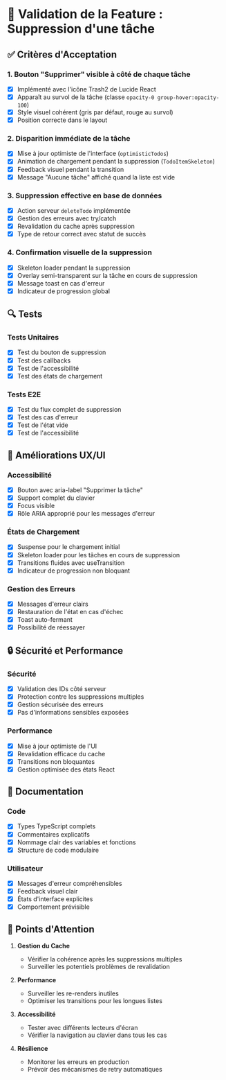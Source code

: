 # 🎯 Validation de la Feature : Suppression d'une tâche

## ✅ Critères d'Acceptation

### 1. Bouton "Supprimer" visible à côté de chaque tâche
- [x] Implémenté avec l'icône Trash2 de Lucide React
- [x] Apparaît au survol de la tâche (classe `opacity-0 group-hover:opacity-100`)
- [x] Style visuel cohérent (gris par défaut, rouge au survol)
- [x] Position correcte dans le layout

### 2. Disparition immédiate de la tâche
- [x] Mise à jour optimiste de l'interface (`optimisticTodos`)
- [x] Animation de chargement pendant la suppression (`TodoItemSkeleton`)
- [x] Feedback visuel pendant la transition
- [x] Message "Aucune tâche" affiché quand la liste est vide

### 3. Suppression effective en base de données
- [x] Action serveur `deleteTodo` implémentée
- [x] Gestion des erreurs avec try/catch
- [x] Revalidation du cache après suppression
- [x] Type de retour correct avec statut de succès

### 4. Confirmation visuelle de la suppression
- [x] Skeleton loader pendant la suppression
- [x] Overlay semi-transparent sur la tâche en cours de suppression
- [x] Message toast en cas d'erreur
- [x] Indicateur de progression global

## 🔍 Tests

### Tests Unitaires
- [x] Test du bouton de suppression
- [x] Test des callbacks
- [x] Test de l'accessibilité
- [x] Test des états de chargement

### Tests E2E
- [x] Test du flux complet de suppression
- [x] Test des cas d'erreur
- [x] Test de l'état vide
- [x] Test de l'accessibilité

## 🌟 Améliorations UX/UI

### Accessibilité
- [x] Bouton avec aria-label "Supprimer la tâche"
- [x] Support complet du clavier
- [x] Focus visible
- [x] Rôle ARIA approprié pour les messages d'erreur

### États de Chargement
- [x] Suspense pour le chargement initial
- [x] Skeleton loader pour les tâches en cours de suppression
- [x] Transitions fluides avec useTransition
- [x] Indicateur de progression non bloquant

### Gestion des Erreurs
- [x] Messages d'erreur clairs
- [x] Restauration de l'état en cas d'échec
- [x] Toast auto-fermant
- [x] Possibilité de réessayer

## 🔒 Sécurité et Performance

### Sécurité
- [x] Validation des IDs côté serveur
- [x] Protection contre les suppressions multiples
- [x] Gestion sécurisée des erreurs
- [x] Pas d'informations sensibles exposées

### Performance
- [x] Mise à jour optimiste de l'UI
- [x] Revalidation efficace du cache
- [x] Transitions non bloquantes
- [x] Gestion optimisée des états React

## 📝 Documentation

### Code
- [x] Types TypeScript complets
- [x] Commentaires explicatifs
- [x] Nommage clair des variables et fonctions
- [x] Structure de code modulaire

### Utilisateur
- [x] Messages d'erreur compréhensibles
- [x] Feedback visuel clair
- [x] États d'interface explicites
- [x] Comportement prévisible

## 🐛 Points d'Attention

1. **Gestion du Cache**
   - Vérifier la cohérence après les suppressions multiples
   - Surveiller les potentiels problèmes de revalidation

2. **Performance**
   - Surveiller les re-renders inutiles
   - Optimiser les transitions pour les longues listes

3. **Accessibilité**
   - Tester avec différents lecteurs d'écran
   - Vérifier la navigation au clavier dans tous les cas

4. **Résilience**
   - Monitorer les erreurs en production
   - Prévoir des mécanismes de retry automatiques 